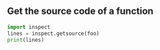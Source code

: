 
## Get the source code of a function

```python
import inspect
lines = inspect.getsource(foo)
print(lines)
```
